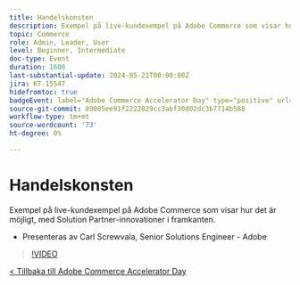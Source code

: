 ```yaml
---
title: Handelskonsten
description: Exempel på live-kundexempel på Adobe Commerce som visar hur det är möjligt, med Solution Partner-innovationer i framkanten.
topic: Commerce
role: Admin, Leader, User
level: Beginner, Intermediate
doc-type: Event
duration: 1608
last-substantial-update: 2024-05-21T00:00:00Z
jira: KT-15547
hidefromtoc: true
badgeEvent: label="Adobe Commerce Accelerator Day" type="positive" url="https://experienceleague.adobe.com/en/docs/events/apac-commerce-recordings/2024/overview"
source-git-commit: 89005ee91f2222029cc3abf30d02dc3b7714b588
workflow-type: tm+mt
source-wordcount: '73'
ht-degree: 0%

---
```



# Handelskonsten

Exempel på live-kundexempel på Adobe Commerce som visar hur det är möjligt, med Solution Partner-innovationer i framkanten.

+ Presenteras av Carl Screwvala, Senior Solutions Engineer - Adobe

>[!VIDEO](https://video.tv.adobe.com/v/3429274/?learn=on)

[&lt; Tillbaka till Adobe Commerce Accelerator Day](./overview.md)